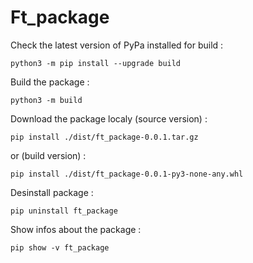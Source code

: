 # Ft_package

Check the latest version of PyPa installed for build :

    python3 -m pip install --upgrade build

Build the package :

    python3 -m build

Download the package localy (source version) :

    pip install ./dist/ft_package-0.0.1.tar.gz

or (build version) :

    pip install ./dist/ft_package-0.0.1-py3-none-any.whl

Desinstall package :

    pip uninstall ft_package

Show infos about the package :

    pip show -v ft_package